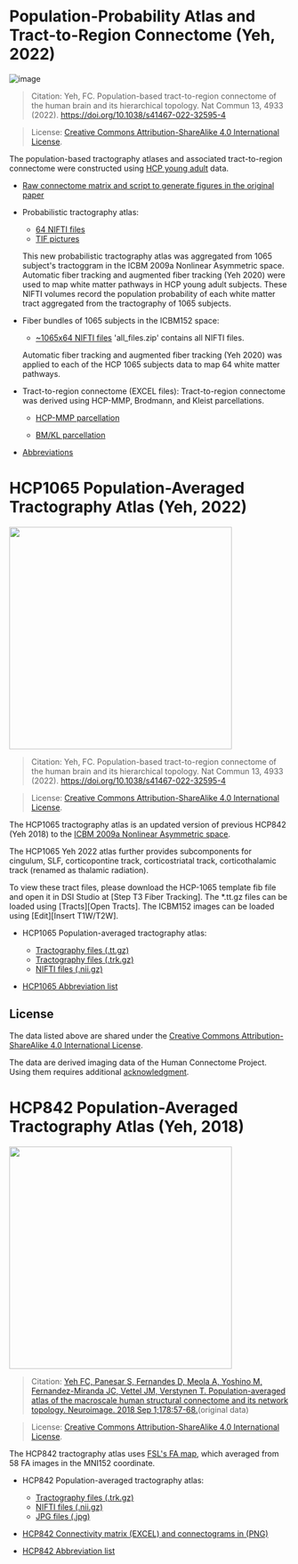 # Population-Probability Atlas and Tract-to-Region Connectome (Yeh, 2022)

![image](https://user-images.githubusercontent.com/275569/178081487-f53cb1d9-9843-4b27-a63a-f9e4f7cea2ba.png)

> Citation: Yeh, FC. Population-based tract-to-region connectome of the human brain and its hierarchical topology. Nat Commun 13, 4933 (2022). https://doi.org/10.1038/s41467-022-32595-4

> License: [Creative Commons Attribution-ShareAlike 4.0 International License](http://creativecommons.org/licenses/by-sa/4.0/).

The population-based tractography atlases and associated tract-to-region connectome were constructed using [HCP young adult](/hcp-ya.html) data. 

- [Raw connectome matrix and script to generate figures in the original paper](https://static-content.springer.com/esm/art%3A10.1038%2Fs41467-022-32595-4/MediaObjects/41467_2022_32595_MOESM4_ESM.zip)
- Probabilistic tractography atlas:
  - [64 NIFTI files](https://pitt-my.sharepoint.com/:f:/g/personal/yehfc_pitt_edu/EvhbI5gALiZGvZATK1D8cyUBsH4J_CeRjHw-nJq4fIzoCg?e=dK0y5U)
  - [TIF pictures](https://pitt-my.sharepoint.com/:f:/g/personal/yehfc_pitt_edu/El7FAwrE-9dMj4MGXVmcL5cBpCB5VpvuzoAc7DYyE8AzKg?e=GTGG6F)

  This new probabilistic tractography atlas was aggregated from 1065 subject's tractoggram in the ICBM 2009a Nonlinear Asymmetric space. Automatic fiber tracking and augmented fiber tracking (Yeh 2020) were used to map white matter pathways in HCP young adult subjects. These NIFTI volumes record the population probability of each white matter tract aggregated from the tractography of 1065 subjects.
 
- Fiber bundles of 1065 subjects in the ICBM152 space:
  - [~1065x64 NIFTI files](https://pitt-my.sharepoint.com/:f:/g/personal/yehfc_pitt_edu/EhEovDmdDhpEl1s6OhK69ckBBBE7FoXH1psecjDWkqxloA?e=ngchRU) 'all_files.zip' contains all NIFTI files.

  Automatic fiber tracking and augmented fiber tracking (Yeh 2020) was applied to each of the HCP 1065 subjects data to map 64 white matter pathways.

- Tract-to-region connectome (EXCEL files): Tract-to-region connectome was derived using HCP-MMP, Brodmann, and Kleist parcellations.

  - [HCP-MMP parcellation](https://pitt-my.sharepoint.com/:x:/g/personal/yehfc_pitt_edu/Eb-yhDcnGBJHlhED2xAI8YwBJvQu8IqyRQ1L9v-dZkM7wQ?e=aitB08)

  - [BM/KL parcellation](https://pitt-my.sharepoint.com/:x:/g/personal/yehfc_pitt_edu/EVG6NflPIbtIpc3jvruyf7cB2ZegmiAWPgQkHDJKakfQZg?e=awH0LB)

- [Abbreviations](https://pitt-my.sharepoint.com/:x:/g/personal/yehfc_pitt_edu/ETZFzeNe8D5Dul7OYZHj_W4B5xBKgihpgz4C70Knv7YpKQ?e=7j4pwO)

# HCP1065 Population-Averaged Tractography Atlas (Yeh, 2022)

<img src="https://user-images.githubusercontent.com/275569/149355373-399832bb-7a83-486d-ba89-71910a0af9df.png" width="400">

> Citation: Yeh, FC. Population-based tract-to-region connectome of the human brain and its hierarchical topology. Nat Commun 13, 4933 (2022). https://doi.org/10.1038/s41467-022-32595-4

> License: [Creative Commons Attribution-ShareAlike 4.0 International License](http://creativecommons.org/licenses/by-sa/4.0/).

The HCP1065 tractography atlas is an updated version of previous HCP842 (Yeh 2018) to the [ICBM 2009a Nonlinear Asymmetric space](https://www.bic.mni.mcgill.ca/ServicesAtlases/ICBM152NLin2009). 

The HCP1065 Yeh 2022 atlas further provides subcomponents for cingulum, SLF, corticopontine track, corticostriatal track, corticothalamic track (renamed as thalamic radiation). 

To view these tract files, please download the HCP-1065 template fib file and open it in DSI Studio at [Step T3 Fiber Tracking]. The *.tt.gz files can be loaded using [Tracts][Open Tracts]. The ICBM152 images can be loaded using [Edit][Insert T1W/T2W].

- HCP1065 Population-averaged tractography atlas:
  - [Tractography files (.tt.gz)](https://pitt-my.sharepoint.com/:f:/g/personal/yehfc_pitt_edu/EjD1HZDMSnVGuuXm_B5vczQBuvY8WFjtHQR-AnXQc6izvQ?e=JIOLDz)
  - [Tractography files (.trk.gz)](https://pitt-my.sharepoint.com/:f:/g/personal/yehfc_pitt_edu/Ek0DdO67iQ9NvkJUci91lzMBXCVBq926QXTTY7JK6LIjgw?e=jvydcC)
  - [NIFTI files (.nii.gz)](https://pitt-my.sharepoint.com/:f:/g/personal/yehfc_pitt_edu/EvAcb1QyogFPg206v-FRl2gB6EcDf3TIPG37JyugoL3hdA?e=SuGBZ4)

- [HCP1065 Abbreviation list](https://pitt-my.sharepoint.com/:x:/g/personal/yehfc_pitt_edu/EQcjg3Ignv5CpOlwRu-dc-sBFy790zDaA2zW0qtR19VbJA?e=3iA6Ey) 

## License

The data listed above are shared under the [Creative Commons Attribution-ShareAlike 4.0 International License](http://creativecommons.org/licenses/by-sa/4.0/).

The data are derived imaging data of the Human Connectome Project. Using them requires additional [acknowledgment](https://www.humanconnectome.org/study/hcp-young-adult/document/wu-minn-hcp-consortium-open-access-data-use-terms).

# HCP842 Population-Averaged Tractography Atlas (Yeh, 2018) 

<img src="https://user-images.githubusercontent.com/275569/149355618-5299fdf9-3d6e-4cfc-a434-96794f838052.png" width="400">

> Citation: [Yeh FC, Panesar S, Fernandes D, Meola A, Yoshino M, Fernandez-Miranda JC, Vettel JM, Verstynen T. Population-averaged atlas of the macroscale human structural connectome and its network topology. Neuroimage. 2018 Sep 1;178:57-68.](https://www.ncbi.nlm.nih.gov/pmc/articles/PMC6921501/)(original data)

> License: [Creative Commons Attribution-ShareAlike 4.0 International License](http://creativecommons.org/licenses/by-sa/4.0/).

The HCP842 tractography atlas uses [FSL's FA map](https://fsl.fmrib.ox.ac.uk/fsl/fslwiki/Atlases), which averaged from 58 FA images in the MNI152 coordinate. 

- HCP842 Population-averaged tractography atlas:
  - [Tractography files (.trk.gz)](https://pitt-my.sharepoint.com/:f:/g/personal/yehfc_pitt_edu/EvV49cgSEWpFmJOwtRO28moB7b_yXTDUIx5lnP0opd-waA?e=6w2v4J)
  - [NIFTI files (.nii.gz)](https://zenodo.org/record/3627772#.Xi0q02hKiUk) 
  - [JPG files (.jpg)](https://pitt-my.sharepoint.com/:f:/g/personal/yehfc_pitt_edu/ErvN3WnoP7FHlJjinNVNq3IB753wSm4QGvHgzMACOURP8Q?e=VmySKx)

- [HCP842 Connectivity matrix (EXCEL) and connectograms in (PNG)](https://pitt-my.sharepoint.com/:f:/g/personal/yehfc_pitt_edu/EmzLbtr_IA9LrKMCfC1aC6cB_ag6Ivwj8DJA5o71_kHm9w?e=QYnZVK)

- [HCP842 Abbreviation list](https://www.ncbi.nlm.nih.gov/pmc/articles/PMC6921501/bin/NIHMS1062874-supplement-1.pdf)

